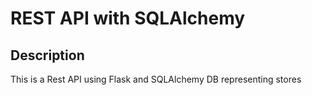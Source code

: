 # REST API with SQLAlchemy

## Description
This is a Rest API using Flask and SQLAlchemy DB representing stores
